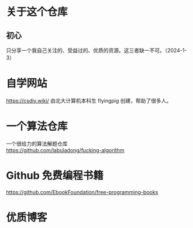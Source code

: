 # 关于这个仓库
## 初心
只分享一个我自己关注的、受益过的、优质的资源。这三者缺一不可。（2024-1-3）

# 自学网站
https://csdiy.wiki/
由北大计算机本科生 flyingpig 创建，帮助了很多人。


# 一个算法仓库
一个很给力的算法解题仓库    
https://github.com/labuladong/fucking-algorithm


# Github 免费编程书籍
https://github.com/EbookFoundation/free-programming-books

# 优质博客

